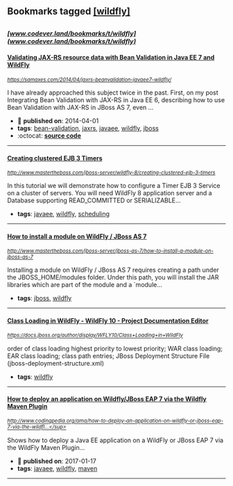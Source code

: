 ## Bookmarks tagged [[wildfly]](https://www.codever.land/search?q=[wildfly])

_<sup><sup>[www.codever.land/bookmarks/t/wildfly](www.codever.land/bookmarks/t/wildfly)</sup></sup>_
---
#### [Validating JAX-RS resource data with Bean Validation in Java EE 7 and WildFly](https://samaxes.com/2014/04/jaxrs-beanvalidation-javaee7-wildfly/)
_<sup>https://samaxes.com/2014/04/jaxrs-beanvalidation-javaee7-wildfly/</sup>_

I have already approached this subject twice in the past. First, on my post Integrating Bean Validation with JAX-RS in Java EE 6, describing how to use Bean Validation with JAX-RS in JBoss AS 7, even ...
* :calendar: **published on**: 2014-04-01
* **tags**: [bean-validation](../tagged/bean-validation.md), [jaxrs](../tagged/jaxrs.md), [javaee](../tagged/javaee.md), [wildfly](../tagged/wildfly.md), [jboss](../tagged/jboss.md)
* :octocat: **[source code](https://github.com/samaxes/jaxrs-beanvalidation-javaee7)**
---
#### [Creating clustered EJB 3 Timers ](http://www.mastertheboss.com/jboss-server/wildfly-8/creating-clustered-ejb-3-timers)
_<sup>http://www.mastertheboss.com/jboss-server/wildfly-8/creating-clustered-ejb-3-timers</sup>_

In this tutorial we will demonstrate how to configure a Timer EJB 3 Service on a cluster of servers. You will need WildFly 8 application server and a Database supporting READ_COMMITTED or SERIALIZABLE...
* **tags**: [javaee](../tagged/javaee.md), [wildfly](../tagged/wildfly.md), [scheduling](../tagged/scheduling.md)
---
#### [How to install a module on WildFly / JBoss AS 7](http://www.mastertheboss.com/jboss-server/jboss-as-7/how-to-install-a-module-on-jboss-as-7)
_<sup>http://www.mastertheboss.com/jboss-server/jboss-as-7/how-to-install-a-module-on-jboss-as-7</sup>_

Installing a module on WildFly / JBoss AS 7 requires creating a path under the JBOSS_HOME/modules folder. Under this path, you will install the JAR libraries which are part of the module and a `module...
* **tags**: [jboss](../tagged/jboss.md), [wildfly](../tagged/wildfly.md)
---
#### [Class Loading in WildFly - WildFly 10 - Project Documentation Editor](https://docs.jboss.org/author/display/WFLY10/Class+Loading+in+WildFly)
_<sup>https://docs.jboss.org/author/display/WFLY10/Class+Loading+in+WildFly</sup>_

order of class loading highest priority to lowest priority; WAR class loading; EAR class loading; class path entries; JBoss Deployment Structure File (jboss-deployment-structure.xml)
* **tags**: [wildfly](../tagged/wildfly.md)
---
#### [How to deploy an application on Wildfly/JBoss EAP 7 via the Wildfly Maven Plugin](http://www.codingpedia.org/ama/how-to-deploy-an-application-on-wildfly-or-jboss-eap-7-via-the-wildfly-maven-plugin)
_<sup>http://www.codingpedia.org/ama/how-to-deploy-an-application-on-wildfly-or-jboss-eap-7-via-the-wildfl...</sup>_

Shows how to deploy a Java EE application on a WildFly or JBoss EAP 7 via the WildFly Maven Plugin...
* :calendar: **published on**: 2017-01-17
* **tags**: [javaee](../tagged/javaee.md), [wildfly](../tagged/wildfly.md), [maven](../tagged/maven.md)
---
